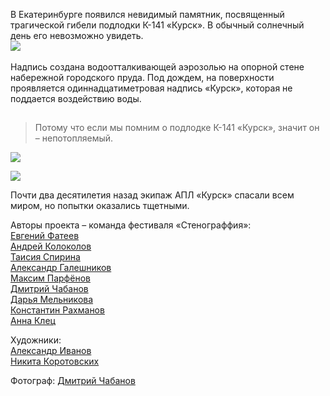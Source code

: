 В Екатеринбурге появился невидимый памятник, посвященный трагической гибели подлодки  К-141 «Курск». В обычный солнечный день его невозможно увидеть.  
﻿![](https://assets.discours.io/unsafe/900x/production/image/434704c0-a54e-11e8-bfc7-9b5979ddfe3f.jpeg)

Надпись создана водоотталкивающей аэрозолью на опорной стене набережной городского пруда. Под дождем, на поверхности проявляется одиннадцатиметровая надпись «Курск», которая не поддается воздействию воды. 

## 

> Потому что если мы помним о подлодке К-141 «Курск», значит он – непотопляемый. 

![](https://assets.discours.io/unsafe/900x/production/image/43b30d00-a54e-11e8-bfc7-9b5979ddfe3f.jpeg)

![](https://assets.discours.io/unsafe/900x/production/image/44244560-a54e-11e8-bfc7-9b5979ddfe3f.jpeg)

Почти два десятилетия назад экипаж АПЛ «Курск» спасали всем миром, но попытки оказались тщетными.   


Авторы проекта – команда фестиваля «Стенограффия»:   
[Евгений Фатеев](https://vk.com/id53122910)  
[Андрей Колоколов](https://vk.com/kolokolyandiya)  
[Таисия Спирина](https://vk.com/buttbutler)  
[Александр Галешников](https://vk.com/i192204)  
[Максим Парфёнов](https://vk.com/parfenov_maxim)  
[Дмитрий Чабанов](https://vk.com/chabanov_dmitry)  
[Дарья Мельникова](https://vk.com/daria_perdaria)  
[Константин Рахманов](https://vk.com/superpupergraffitist)  
[Анна Клец](https://vk.com/klets)  
  
Художники:  
[Александр Иванов](https://vk.com/sashas134)  
[Никита Коротовских](https://vk.com/idauro)  
  
Фотограф: [Дмитрий Чабанов](https://vk.com/chabanov_dmitry)  


